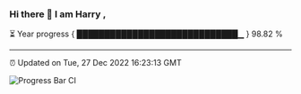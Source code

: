 ### Hi there 👋 I am Harry , 

⏳ Year progress { █████████████████████████████▁ } 98.82 %

---

⏰ Updated on Tue, 27 Dec 2022 16:23:13 GMT

![Progress Bar CI](https://github.com/duykhang68/duykhang68/workflows/Progress%20Bar%20CI/badge.svg)
